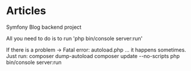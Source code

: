 # Articles
Symfony Blog backend project

All you need to do is to run 'php bin/console server:run'

If there is a problem -> Fatal error: autoload.php ... it happens sometimes.
Just run: 
composer dump-autoload
composer update --no-scripts
php bin/console server:run
